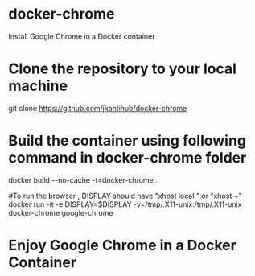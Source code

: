 # docker-chrome
Install Google Chrome in a Docker container

# Clone the repository to your local machine
git clone https://github.com/jkantihub/docker-chrome

# Build the container using following command in docker-chrome folder
docker build --no-cache -t=docker-chrome . 

#To run the browser , DISPLAY should have "xhost local:" or "xhost +"
docker run -it  -e DISPLAY=$DISPLAY -v=/tmp/.X11-unix:/tmp/.X11-unix docker-chrome google-chrome

# Enjoy Google Chrome in a Docker Container
